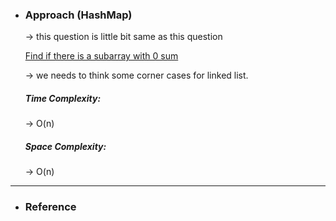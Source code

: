 - <h3>Approach (HashMap)</h3>
    <div>
    <p>
    → this question is little bit same as this question 
    
    [Find if there is a subarray with 0 sum](https://www.geeksforgeeks.org/find-if-there-is-a-subarray-with-0-sum/)

    → we needs to think some corner cases for linked list.
    </p>
    </div>
    <div>
    <h5>Time Complexity: </h5>
    <p>→ O(n)
    </p>
    <h5>Space Complexity:</h5>
    <p>→ O(n)
    </p>
    </div>
<hr>

- <h3>Reference</h3>
<!-- 1. [ClickHere](Link) -->
